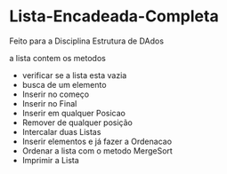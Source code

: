 # Lista-Encadeada-Completa

Feito para a Disciplina Estrutura de DAdos


a lista contem os metodos

* verificar se a lista esta vazia
* busca de um elemento
* Inserir no começo
* Inserir no Final
* Inserir em qualquer Posicao
* Remover de qualquer posição
* Intercalar duas Listas 
* Inserir elementos e já fazer a Ordenacao
* Ordenar a lista com o metodo MergeSort
* Imprimir a Lista
